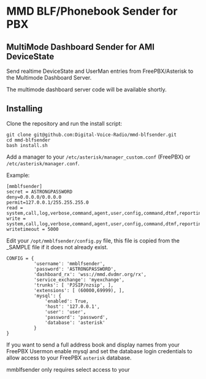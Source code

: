 # MMD BLF/Phonebook Sender for PBX

## MultiMode Dashboard Sender for AMI DeviceState

Send realtime DeviceState and UserMan entries from FreePBX/Asterisk to the Multimode Dashboard Server.

The multimode dashboard server code will be available shortly.

## Installing

Clone the repository and run the install script:

```
git clone git@github.com:Digital-Voice-Radio/mmd-blfsender.git
cd mmd-blfsender
bash install.sh
```

Add a manager to your `/etc/asterisk/manager_custom.conf` (FreePBX) or `/etc/asterisk/manager.conf`.

Example:
```
[mmblfsender]
secret = ASTRONGPASSWORD
deny=0.0.0.0/0.0.0.0
permit=127.0.0.1/255.255.255.0
read = system,call,log,verbose,command,agent,user,config,command,dtmf,reporting,cdr,dialplan,originate,message
write = system,call,log,verbose,command,agent,user,config,command,dtmf,reporting,cdr,dialplan,originate,message
writetimeout = 5000
```

Edit your `/opt/mmblfsender/config.py` file, this file is copied from the _SAMPLE file if it does not already exist.

```
CONFIG = { 
          'username': 'mmblfsender',
          'password': 'ASTRONGPASSWORD',
          'dashboard_rx': 'wss://mmd.dvdmr.org/rx',
          'service_exchange': 'myexchange',
          'trunks': [ 'PJSIP/nzsip', ],
          'extensions': [ (60000,69999), ],
          'mysql': {
              'enabled': True,
              'host': '127.0.0.1',
              'user': 'user',
              'password': 'password',
              'database': 'asterisk'
          }
}
```
If you want to send a full address book and display names from your FreePBX Usermon enable mysql and set the database login credentials to allow access to your FreePBX `asterisk` database.  

mmblfsender only requires select access to your 
